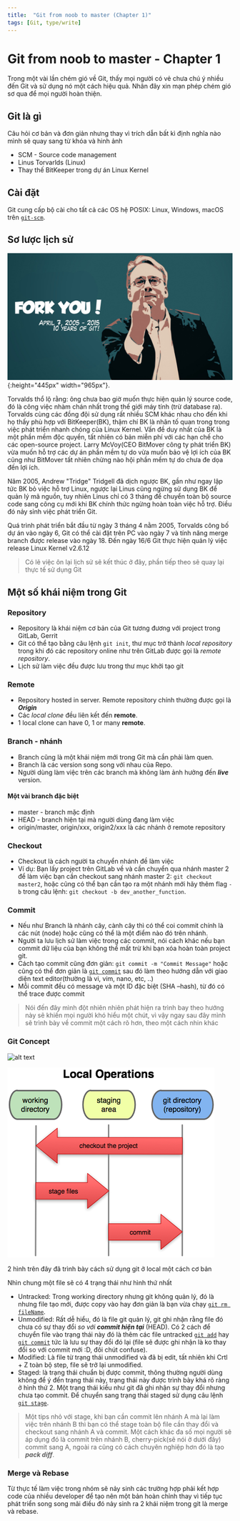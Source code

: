 ```yaml
---
title:  "Git from noob to master (Chapter 1)"
tags: [Git, type/write]
---
```


Git from noob to master - Chapter 1
====

Trong một vài lần chém gió về Git, thấy mọi người có vẻ chưa chú ý nhiều đến Git và sử dụng nó một cách hiệu quả.
Nhân đây xin mạn phép chém gió sơ qua để mọi người hoàn thiện.


Git là gì
------

Câu hỏi cơ bản và đơn giản nhưng thay vì trích dẫn bất kì định nghĩa nào mình sẽ quay sang từ khóa và hinh ảnh

* SCM - Source code management
* Linus Torvarlds (Linux)
* Thay thế BitKeeper trong dự án Linux Kernel

Cài đặt
------

Git cung cấp bộ cài cho tất cả các OS hệ POSIX: Linux, Windows, macOS trên [`git-scm`](https://git-scm.com/).

Sơ lược lịch sử
------

![alt text](../assets/img/git-fork-you.jpg){:height="445px" width="965px"}.

Torvalds thổ lộ rằng: ông chưa bao giờ muốn thực hiện quản lý source code, đó là công việc nhàm chán nhất trong thế giới máy tính (trừ database ra).
Torvalds cùng các đồng đội sử dụng rất nhiều SCM khác nhau cho đến khi họ thấy phù hợp với BitKeeper(BK), thậm chí BK là nhân tố quan trong trong việc phát triển nhanh chóng của Linux Kernel. Vấn đề duy nhất của BK là một phần mềm độc quyền, tất nhiên có bản miễn phí với các hạn chế cho các open-source project. Larry McVoy(CEO BitMover công ty phát triển BK) vừa muốn hỗ trợ các dự án phần mềm tự do vừa muốn bảo vệ lợi ích của BK cũng như BitMover tất nhiên chừng nào hội phần mềm tự do chưa đe dọa đến lợi ích.

Năm 2005, Andrew "Tridge" Tridgell đã dịch ngược BK, gần như ngay lập tức BK bỏ việc hỗ trợ Linux, ngược lại Linus cũng ngừng sử dụng BK để quản lý mã nguồn, tuy nhiên Linus chỉ có 3 tháng để chuyển toàn bộ source code sang công cụ mới khi BK chính thức ngừng hoàn toàn việc hỗ trợ. Điều đó nảy sỉnh việc phát triển Git.

Quá trình phát triển bắt đầu từ ngày 3 tháng 4 nằm 2005, Torvalds công bố dự án vào ngày 6, Git có thể cài đặt trên PC vào ngày 7 và tính năng merge branch được release vào ngày 18. Đến ngày 16/6 Git thực hiện quản lý việc release Linux Kernel v2.6.12


> Có lẽ việc ôn lại lịch sử sẽ kết thúc ở đây, phần tiếp theo sẽ quay lại thực tế sử dụng Git


Một số khái niệm trong Git
------

### Repository
* Repository là khái niệm cơ bản của Git tương đương với project trong GitLab, Gerrit
* Git có thể tạo bằng câu lệnh `git init`, thư mục trở thành *local repository* trong khi đó các repository online như trên GitLab được gọi là *remote repository*.
* Lịch sử làm việc đều được lưu trong thư mục khởi tạo git

### Remote
* Repository hosted in server. Remote repository chính thường được gọi là ***Origin***
* Các *local clone* đều liên kết đến **remote**.
* 1 local clone can have 0, 1 or many **remote**.

### Branch - nhánh
* Branch cũng là một khái niệm mới trong Git mà cần phải làm quen.
* Branch là các version song song với nhau của Repo.
* Người dùng làm việc trên các branch mà không làm ảnh hưởng đến ***live*** version.


#### Một vài branch đặc biệt
* master - branch mặc định
* HEAD - branch hiện tại mà người dùng đang làm việc
* origin/master, origin/xxx, origin2/xxx là các nhánh ở remote repository

### Checkout
* Checkout là cách người ta chuyển nhánh đề làm việc
* Ví dụ: Bạn lấy project trên GitLab về và cần chuyển qua nhánh master 2 để làm việc bạn cần checkout sang nhánh master 2: `git checkout master2`,
hoặc cũng có thể bạn cần tạo ra một nhánh mới hãy thêm flag `-b` trong câu lệnh: `git checkout -b dev_another_function`.

### Commit
* Nếu như Branch là nhánh cây, cành cây thì có thể coi commit chính là các nút (node) hoặc cũng có thể là một điểm nào đó trên nhánh.
* Người ta lưu lịch sử làm việc trong các commit, nói cách khác nếu bạn commit dữ liệu của bạn không thể mất trừ khi bạn xóa hoàn toàn project git.
* Cách tạo commit cũng đơn giản: `git commit -m "Commit Message"` hoặc cũng có thể đơn giản là [`git commit`](https://git-scm.com/docs/git-commit) sau đó làm theo hướng dẫn với giao diện text editor(thường là vi, vim, nano, etc, ..)
* Mỗi commit đều có message và một ID đặc biệt (SHA –hash), từ đó có thể trace được commit


> Nói đến đây mình đột nhiên nhiên phát hiện ra trình bay theo hướng này sẽ khiến mọi người khó hiểu một chút, vì vậy ngay sau đây mình sẽ trình bày về commit một cách rõ hơn, theo một cách nhin khác


### Git Concept

![alt text](https://git-scm.com/book/en/v2/images/lifecycle.png)

![alt text](../assets/img/git_local_operation.png)

2 hình trên đây đã trình bày cách sử dụng git ở local một cách cơ bản

Nhìn chung một file sẽ có 4 trạng thái như hình thứ nhất
* Untracked: Trong working directory nhưng git không quản lý, đó là nhưng file tạo mới, được copy vào hay đơn giản là bạn vừa chạy [`git rm fileName`](https://git-scm.com/docs/git-rm).
* Unmodified: Rất dễ hiểu, đó là file git quản lý, git ghi nhận rằng file đó chưa có sự thay đổi *so với* ***commit hiện tại*** (HEAD). Có 2 cách để chuyển file vào trạng thái này đó là thêm các file untracked [`git add`](https://git-scm.com/docs/git-add) hay [`git commit`](https://git-scm.com/docs/git-commit) tức là lưu sự thay đổi đó lại (file sẽ được ghi nhận là ko thay đổi so với commit mới :D, đôi chút confuse).
* Modified: Là file từ trạng thái unmodified và đã bị edit, tất nhiên khi Crtl + Z toàn bộ step, file sẽ trở lại unmodified.
* Staged: là trạng thái chuẩn bị được commit, thông thường người dùng không để ý đến trạng thái này, trạng thái này được trình bày khá rõ ràng ở hình thứ 2.
Một trạng thái kiểu như git đã ghi nhận sự thay đổi nhưng chưa tạo commit. Để chuyển sang trạng thái staged sử dụng câu lệnh [`git stage`](https://git-scm.com/docs/git-stage).


> Một tips nhỏ với stage, khi bạn cần commit lên nhánh A mà lại làm việc trên nhánh B thì bạn có thể stage toàn bộ file cần thay đổi và checkout sang nhánh A và commit. Một cách khác đa số mọi người sẽ áp dụng đó là commit trên nhánh B, cherry-pick(sẽ nói ở dưới đây) commit sang A, ngoài ra cũng có cách chuyên nghiệp hơn đó là tạo ***pack diff***.

### Merge và Rebase
Từ thực tế làm việc trong nhóm sẽ nảy sinh các trường hợp phải kết hợp code của nhiều developer để tạo nên một bản hoàn chỉnh thay vì tiếp tục phát triển song song mãi điều đó nảy sinh ra 2 khái niệm trong git là merge và rebase.